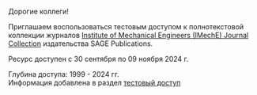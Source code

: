 Дорогие коллеги!

Приглашаем воспользоваться тестовым доступом к полнотекстовой коллекции журналов [Institute of Mechanical Engineers (IMechE) Journal Collection](https://uk.sagepub.com/en-gb/eur/imeche "30 сентября - 09 ноября 2024 года") издательства SAGE Publications.

Ресурс доступен с 30 сентября по 09 ноября 2024 г.

Глубина доступа: 1999 - 2024 гг.  
Информация добавлена в раздел [тестовый доступ](/Restmp.html)
